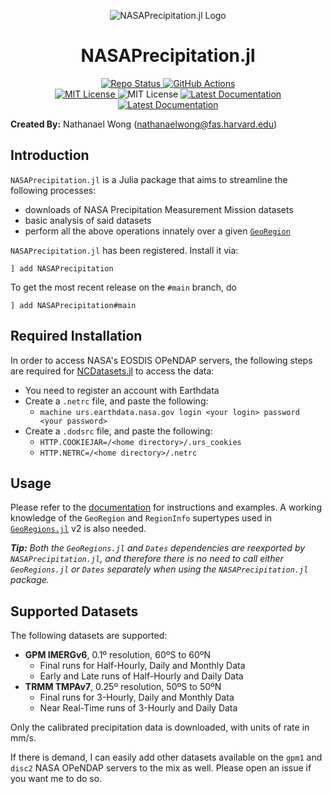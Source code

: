 <p align="center">
<img alt="NASAPrecipitation.jl Logo" src=https://raw.githubusercontent.com/natgeo-wong/NASAPrecipitation.jl/main/src/logosmall.png />
</p>

# **<div align="center">NASAPrecipitation.jl</div>**

<p align="center">
  <a href="https://www.repostatus.org/#active">
    <img alt="Repo Status" src="https://www.repostatus.org/badges/latest/active.svg?style=flat-square" />
  </a>
  <a href="https://github.com/natgeo-wong/NASAPrecipitation.jl/actions/workflows/CI.yml">
    <img alt="GitHub Actions" src="https://github.com/natgeo-wong/NASAPrecipitation.jl/actions/workflows/CI.yml/badge.svg?branch=main&style=flat-square">
  </a>
  <br>
  <a href="https://mit-license.org">
    <img alt="MIT License" src="https://img.shields.io/badge/License-MIT-blue.svg?style=flat-square">
  </a>
	<img alt="MIT License" src="https://img.shields.io/github/v/release/natgeo-wong/NASAPrecipitation.jl.svg?style=flat-square">
  <a href="https://natgeo-wong.github.io/NASAPrecipitation.jl/stable/">
    <img alt="Latest Documentation" src="https://img.shields.io/badge/docs-stable-blue.svg?style=flat-square">
  </a>
  <a href="https://natgeo-wong.github.io/NASAPrecipitation.jl/dev/">
    <img alt="Latest Documentation" src="https://img.shields.io/badge/docs-latest-blue.svg?style=flat-square">
  </a>
</p>

**Created By:** Nathanael Wong (nathanaelwong@fas.harvard.edu)

## **Introduction**

`NASAPrecipitation.jl` is a Julia package that aims to streamline the following processes:
* downloads of NASA Precipitation Measurement Mission datasets
* basic analysis of said datasets
* perform all the above operations innately over a given [`GeoRegion`](https://github.com/JuliaClimate/GeoRegions.jl)

`NASAPrecipitation.jl` has been registered.  Install it via:
```
] add NASAPrecipitation
```

To get the most recent release on the `#main` branch, do
```
] add NASAPrecipitation#main
```

## **Required Installation**

In order to access NASA's EOSDIS OPeNDAP servers, the following steps are required for [NCDatasets.jl](https://github.com/Alexander-Barth/NCDatasets.jl) to access the data:
* You need to register an account with Earthdata
* Create a `.netrc` file, and paste the following:
  * `machine urs.earthdata.nasa.gov login <your login> password <your password>`
* Create a `.dodsrc` file, and paste the following:
  * `HTTP.COOKIEJAR=/<home directory>/.urs_cookies`
  * `HTTP.NETRC=/<home directory>/.netrc`

## **Usage**

Please refer to the [documentation](https://natgeo-wong.github.io/NASAPrecipitation.jl/dev/) for instructions and examples.  A working knowledge of the `GeoRegion` and `RegionInfo` supertypes used in [`GeoRegions.jl`](https://github.com/JuliaClimate/GeoRegions.jl) v2 is also needed.

*__Tip:__ Both the `GeoRegions.jl` and `Dates` dependencies are reexported by `NASAPrecipitation.jl`, and therefore there is no need to call either `GeoRegions.jl` or `Dates` separately when using the `NASAPrecipitation.jl` package.*

## **Supported Datasets**

The following datasets are supported:
* **GPM IMERGv6**, 0.1º resolution, 60ºS to 60ºN
	* Final runs for Half-Hourly, Daily and Monthly Data
	* Early and Late runs of Half-Hourly and Daily Data
* **TRMM TMPAv7**, 0.25º resolution, 50ºS to 50ºN
	* Final runs for 3-Hourly, Daily and Monthly Data
	* Near Real-Time runs of 3-Hourly and Daily Data

Only the calibrated precipitation data is downloaded, with units of rate in mm/s.

If there is demand, I can easily add other datasets available on the `gpm1` and `disc2` NASA OPeNDAP servers to the mix as well. Please open an issue if you want me to do so.
